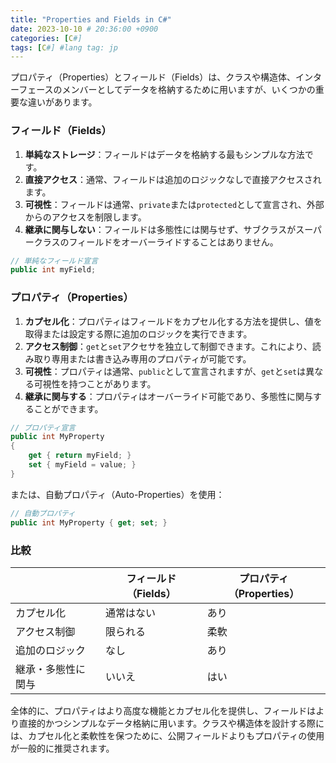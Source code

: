 ```yaml
---
title: "Properties and Fields in C#"
date: 2023-10-10 # 20:36:00 +0900
categories: [C#]
tags: [C#] #lang tag: jp
---
```


プロパティ（Properties）とフィールド（Fields）は、クラスや構造体、インターフェースのメンバーとしてデータを格納するために用いますが、いくつかの重要な違いがあります。

### フィールド（Fields）

1. **単純なストレージ**：フィールドはデータを格納する最もシンプルな方法です。
2. **直接アクセス**：通常、フィールドは追加のロジックなしで直接アクセスされます。
3. **可視性**：フィールドは通常、`private`または`protected`として宣言され、外部からのアクセスを制限します。
4. **継承に関与しない**：フィールドは多態性には関与せず、サブクラスがスーパークラスのフィールドをオーバーライドすることはありません。

```csharp
// 単純なフィールド宣言
public int myField;
```

### プロパティ（Properties）

1. **カプセル化**：プロパティはフィールドをカプセル化する方法を提供し、値を取得または設定する際に追加のロジックを実行できます。
2. **アクセス制御**：`get`と`set`アクセサを独立して制御できます。これにより、読み取り専用または書き込み専用のプロパティが可能です。
3. **可視性**：プロパティは通常、`public`として宣言されますが、`get`と`set`は異なる可視性を持つことがあります。
4. **継承に関与する**：プロパティはオーバーライド可能であり、多態性に関与することができます。

```csharp
// プロパティ宣言
public int MyProperty
{
    get { return myField; }
    set { myField = value; }
}
```

または、自動プロパティ（Auto-Properties）を使用：

```csharp
// 自動プロパティ
public int MyProperty { get; set; }
```

### 比較

|                    | フィールド（Fields） | プロパティ（Properties） |
| ------------------ | -------------------- | ------------------------ |
| カプセル化         | 通常はない           | あり                     |
| アクセス制御       | 限られる             | 柔軟                     |
| 追加のロジック     | なし                 | あり                     |
| 継承・多態性に関与 | いいえ               | はい                     |

全体的に、プロパティはより高度な機能とカプセル化を提供し、フィールドはより直接的かつシンプルなデータ格納に用います。クラスや構造体を設計する際には、カプセル化と柔軟性を保つために、公開フィールドよりもプロパティの使用が一般的に推奨されます。
